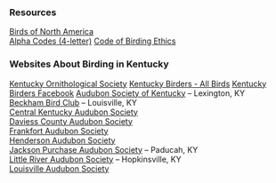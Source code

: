 ### Resources

[Birds of North America](http://bna.birds.cornell.edu/bna/species)  
[Alpha Codes (4-letter)](http://www.pwrc.usgs.gov/BBL/MANUAL/speclist.cfm)
[Code of Birding Ethics](http://www.aba.org/about/ethics.html)

### Websites About Birding in Kentucky

[Kentucky Ornithological Society](http://birdky.org/index.html)
[Kentucky Birders - All Birds](https://m.facebook.com/groups/1167247486632116/)
[Kentucky Birders Facebook](https://m.facebook.com/groups/163103813835132/)
[Audubon Society of Kentucky](http://audubonsocietyofky.org/) – Lexington, KY  
[Beckham Bird Club](http://www.beckhambirdclub.org/) – Louisville, KY  
[Central Kentucky Audubon Society](https://www.facebook.com/pages/Central-Kentucky-Audubon-Society/144657555544256)  
[Daviess County Audubon Society](http://www.daviessaudubon.net/audubon.html)  
[Frankfort Audubon Society](https://sites.google.com/site/frankfortaudubon/)  
[Henderson Audubon Society](http://www.audubon.org/chapters/henderson-audubon-society)  
[Jackson Purchase Audubon Society](http://www.audubon.org/chapters/jackson-purchase-audubon-society) – Paducah, KY  
[Little River Audubon Society](http://www.audubon.org/chapters/little-river-audubon-society) – Hopkinsville, KY  
[Louisville Audubon Society](http://www.audubon.org/location/louisville-audubon-society)
